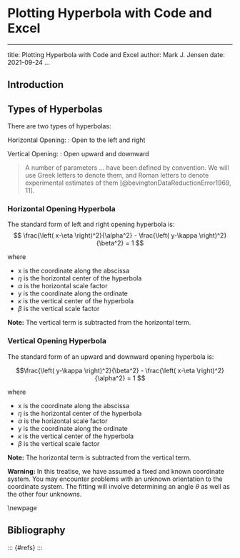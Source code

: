 # Plotting Hyperbola with Code and Excel

---
title: Plotting Hyperbola with Code and Excel
author: Mark J. Jensen
date: 2021-09-24
...

## Introduction

## Types of Hyperbolas

There are two types of hyperbolas:

Horizontal Opening:
:  Open to the left and right

Vertical Opening:
:  Open upward and downward
  
>A number of parameters … have been defined by convention. We will use Greek letters to denote them, and Roman letters to denote experimental estimates of them [@bevingtonDataReductionError1969, 11].

### Horizontal Opening Hyperbola

The standard form of left and right opening hyperbola is:
$$ \frac{\left( x-\eta \right)^2}{\alpha^2} - \frac{\left( y-\kappa \right)^2}{\beta^2} = 1 $$

where

* x is the coordinate along the abscissa
* $\eta$ is the horizontal center of the hyperbola
* $\alpha$ is the horizontal scale factor
* y is the coordinate along the ordinate
* $\kappa$ is the vertical center of the hyperbola
* $\beta$ is the vertical scale factor

**Note:** The vertical term is subtracted from the horizontal term.

### Vertical Opening Hyperbola

The standard form of an upward and downward opening hyperbola is:

$$\frac{\left( y-\kappa \right)^2}{\beta^2} - \frac{\left( x-\eta \right)^2}{\alpha^2} = 1 $$

where

* x is the coordinate along the abscissa
* $\eta$ is the horizontal center of the hyperbola
* $\alpha$ is the horizontal scale factor
* y is the coordinate along the ordinate
* $\kappa$ is the vertical center of the hyperbola
* $\beta$ is the vertical scale factor

**Note:** The horizontal term is subtracted from the vertical term.

**Warning:** In this treatise, we have assumed a fixed and known coordinate system. You may encounter problems with an unknown orientation to the coordinate system. The fitting will involve determining an angle $\theta$ as well as the other four unknowns.

\newpage

## Bibliography

::: {#refs}
:::
